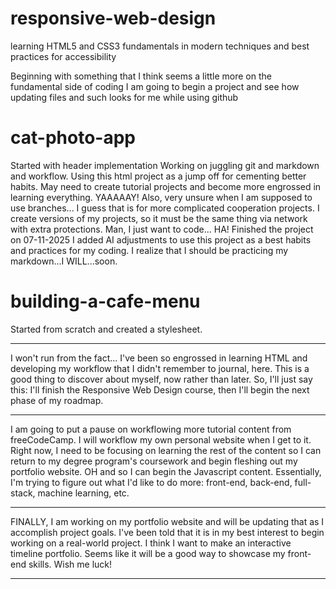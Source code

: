 # responsive-web-design
learning HTML5 and CSS3 fundamentals in modern techniques and best practices for accessibility

Beginning with something that I think seems a little more on the fundamental side of coding
I am going to begin a project and see how updating files and such looks for me while using github

# cat-photo-app
Started with header implementation
Working on juggling git and markdown and workflow. Using this html project as a jump off for cementing better habits.
May need to create tutorial projects and become more engrossed in learning everything. YAAAAAY!
Also, very unsure when I am supposed to use branches... 
I guess that is for more complicated cooperation projects. 
I create versions of my projects, so it must be the same thing via network with extra protections.
Man, I just want to code... HA!
Finished the project on 07-11-2025
I added AI adjustments to use this project as a best habits and practices for my coding. 
I realize that I should be practicing my markdown...I WILL...soon.

# building-a-cafe-menu
Started from scratch and created a stylesheet.

-------
I won't run from the fact... 
I've been so engrossed in learning HTML 
and developing my workflow that I didn't remember to journal, here. 
This is a good thing to discover about myself, now rather than later.
So, I'll just say this:
I'll finish the Responsive Web Design course, 
then I'll begin the next phase of my roadmap.

-------
I am going to put a pause on workflowing more tutorial content from freeCodeCamp.
I will workflow my own personal website when I get to it.
Right now, I need to be focusing on learning the rest of the
content so I can return to my degree program's coursework 
and begin fleshing out my portfolio website. OH and so I can
begin the Javascript content.
Essentially, I'm trying to figure out what I'd like to do more:
front-end, back-end, full-stack, machine learning, etc.

-------
FINALLY, I am working on my portfolio website and will be updating that as 
I accomplish project goals. I've been told that it is in my best interest
to begin working on a real-world project. I think I want to make an interactive
timeline portfolio. Seems like it will be a good way to showcase my front-end
skills. Wish me luck!

-------
